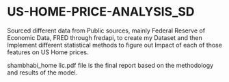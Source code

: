 # US-HOME-PRICE-ANALYSIS_SD
Sourced different data from Public sources, mainly Federal Reserve of Economic Data, FRED through fredapi, to create my Dataset and then Implement different statistical methods to figure out Impact of each of those features on US Home prices.

shambhabi_home llc.pdf file is the final report based on the methodology and results of the model.

